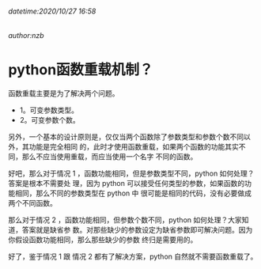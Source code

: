 ###### datetime:2020/10/27 16:58
###### author:nzb

# python函数重载机制？
函数重载主要是为了解决两个问题。
- 1。可变参数类型。
- 2。可变参数个数。

另外，一个基本的设计原则是，仅仅当两个函数除了参数类型和参数个数不同以外，其功能是完全相同
的，此时才使用函数重载，如果两个函数的功能其实不同，那么不应当使用重载，而应当使用一个名字
不同的函数。

好吧，那么对于情况 1 ，函数功能相同，但是参数类型不同，python 如何处理？答案是根本不需要处
理，因为 python 可以接受任何类型的参数，如果函数的功能相同，那么不同的参数类型在 python 中
很可能是相同的代码，没有必要做成两个不同函数。

那么对于情况 2 ，函数功能相同，但参数个数不同，python 如何处理？大家知道，答案就是缺省参
数。对那些缺少的参数设定为缺省参数即可解决问题。因为你假设函数功能相同，那么那些缺少的参数
终归是需要用的。

好了，鉴于情况 1 跟 情况 2 都有了解决方案，python 自然就不需要函数重载了。
